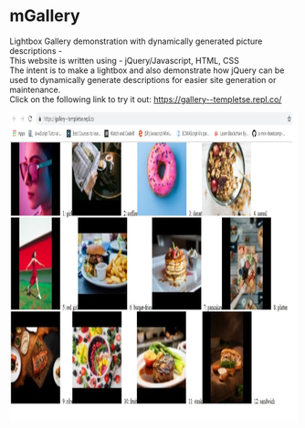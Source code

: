 # mGallery
Lightbox Gallery demonstration with dynamically generated picture descriptions - <br>
This website is written using -   jQuery/Javascript, HTML, CSS   <br>
The intent is to make a lightbox and also demonstrate how jQuery can be used to dynamically generate descriptions for easier site generation or maintenance.
<br>
Click on the following link to try it out: 
https://gallery--templetse.repl.co/

<p>
<img src="https://github.com/temptgithub/mGallery/blob/master/gallery%20demonstration.jpg" width="820" height="540" /> 
</p>
